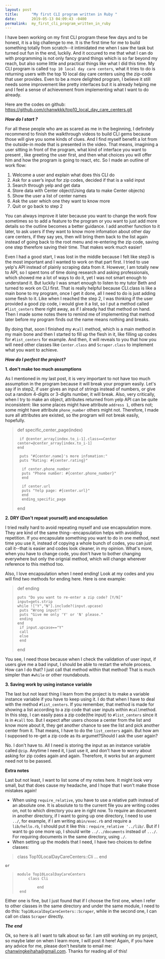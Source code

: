 ```yaml
---
layout: post
title:      "My first CLI program written in Ruby "
date:       2019-05-13 04:09:43 -0400
permalink:  my_first_cli_program_written_in_ruby
---
```



I have been working on my first CLI program these few days and to be honest, it is a big challenge to me. It is the first time for me to build something totally from scratch--it intimidated me when I saw the task but turned out fun in the end, luckily. And it occured to me that what I can do with programming is not only fancy grand things which is so far beyond my reach, but also some little and practical things like what I did this time. My CLI program is called `top 10 local day care centers`, what it tries to do is returning users with the top 10 local day care centers using the zip-code that user provides. Even to be a more delighted program, I believe it still needs some improvement like pretty interfaces but it is already helping me and I feel a sense of achievement from implementing what I want to do already. 

Here are the codes on github: https://github.com/chanwkkk/top10_local_day_care_centers.git 

***How do I start ?***

For all these people who are as scared as me in the beginning, I definitely recommend to finish the walkthrough videos to build CLI gems because those will give you  some kinds of clues. And I find myself benefit a lot from the outside-in mode that is presented in the video. That means, imagining a user sitting in front of the program, what kind of interface you want to present , like greeting the user first, and then what choices you will offer him and how the program is going to react, etc. So I made an outline of work flow: 


1. Welcome a user and explain what does this CLI do
2. Ask for a user’s input for zip codes, decided if that is a valid input
3. Search through yelp and get data
4. Store data with Center object(Using data to make Center objects)
5. Show the user a list of center names
6. Ask the user which one they want to know more
7. Quit or go back to step 2

You can always improve it later because you want to change the work flow sometimes so to add a feature to the program or you want to just add more details so the outline becomes a better guidance. I add another function to it later, to ask users if they want to know more infomation about other day care centers, if they say yes, then will bring them back to the list again instead of going back to the root menu and re-entering the zip code, saving one step therefore saving their time. That makes work much easier!

Even I had a good start, I was lost in the middle because I felt like step3 is the most important and I wanted to work on that part first. I tried to use yelp's API instead of plainly scraping data from it. However, I am totally new to API, so I spent tons of time doing research and asking professionals, which showed me a lot of ways to do it, yet I was not smart enough to understand it. But luckily I was smart enough to listen to my tutor Beth and turned to work on CLI first. That is really helpful because CLI.class is like a main bone to my program, once I get it done, all I need to do is just adding some flesh to it. Like when I reached the step 2, I was thinking if the user provided a good zip code, i would give it a list, so I put a method  called `#list_centers` there right away, as if I already had that method on hand. Then I made some notes there to remind me of implementing that method later before my program finds out the name means nothing and breaks. 

By doing that, soon I finished my `#call` method, which is a main method in my main bone and then I started to fill up the flesh in it, like filling up codes for `#list_centers` for example. And then, it will reveals to you that how you will need other classes like `Center.class` and `Scraper.class`  to implement what you want to achieve. 


***How do I perfect the project?***

**1. don't make too much assumptions**

As I mentioned in my last post, it is very important to not have too much assumption in the program because it will break your program easily. Let's say if in step2, if user gives an input of strings instead of numbers, or give out a random 4-digits or 3-digits number, it will break. Also, very critically, when I try to make an object, attributes returned from yelp API can be quite inconsistent: like some places might have attribute `address 1`, others not; some might have attribute `phone_number` others might not. Therefore, I made sure all attributes are existed, so the program will not break easily, hopefully. 

> def specific_center_page(index)
>    
>      if @center_array[index.to_i-1].class==Center
>     center=@center_array[index.to_i-1]
>     end
> 
>      puts "#{center.name}'s more infomation:"
>      puts "Rating: #{center.rating}"
> 
>       if center.phone_number
>       puts "Phone number: #{center.phone_number}"
>       end
> 
>       if center.url
>       puts "Yelp page: #{center.url}"
>       end
>       ending_specific_page
>  end
>  

**2. DRY (Don't repeat yourself) and encapsulation**

I tried really hard to avoid repeating myself and use encapsulation more. They are kind of the same thing--encapsulation helps with avoiding repetition. If you encapsulate something you want to do in one method, next time you use it, instead of copying a whole bunch of codes, you can just call it--that is easier and codes look cleaner, in my opinion. What's more, when you have to change code, you don't have to bother changing everywhere but only the orignial method, which will change wherever reference to this method too. 

Also, I love encapsulation when I need ending! Look at my codes and you will find two methods for ending here. Here is one example: 

> def ending
> 
>     puts "Do you want to re-enter a zip code? [Y/N]"
>     input=gets.strip
>     while !["Y","N"].include?(input.upcase)
>      puts "Wrong input!"
>      puts "Give me only 'Y' or 'N' please."
>      ending
>     end
>      if input.upcase=="Y"
>      call
>      else
>      end
> end
> 

You see, I need those because when I check the validation of user input, if users give me a bad input, I should be able to restart the whole process. How can I do that? I just call that method within that method! That is much simpler than `#while` or other roundabouts.  

**3. Saving  work by using instance variable**

The last but not least thing I learn from the project is to make a variable instance variable if you have to keep using it. I do that when I have to deal with the method `#list_centers`.  If you remember, that method is made for showing a list according to a zip code that user inputs within `#call`method. In this step, I can easily pass a zip code(the input) to `#list_centers` since it is in `#call` too. But I expect after users choose a center from the list and know more about it, they get another chance to see the list and pick another center from it. That means, I have to do the `list_centers` again. But how am I supposed to re-get a zip code as its argumet?Should I ask the user again? 

No. I don't have to. All I need is storing the input as an instance variable called `@zip`. Anytime I need it, I just use it, and don't have to worry about asking for zip codes again and again. Therefore, it works but an argument need not to be passed. 

**Extra notes**

Last but not least, I want to list some of my notes here. It might look very small, but that does cause my headache, and I hope that I won't make those mistakes again!
*    When using `require_relative`, you have to use a relative path instead of an absolute one. It is absolute to  to the current file you are writing codes on, not to which directory you are in right now. To require an document in another directory, if I want to going up one directory, I need to use `../`, for example, if I am writing a`bin/exec.rb` and require a `lib/hello.rb`, I should put it like this : `require_relative '../lib/`. But if I want to go one more up, I should write `../../documents` instead of `.../`. For requiring documents in the same directory, using `./`. 
*    When setting up the models that I need, I have two choices to define classes: 
>  class Top10LocalDayCareCenters::Cli
>        ...
> 	end
	
	or
	
> 	  module Top10LocalDayCareCenters
> 	       class Cli
> 			 
> 			   end
> 	   end
  
Either one is fine, but I just found that if I choose the first one, when I refer to other classes in the same directory and under the same module, I need to do this: `Top10LocalDayCareCenters::Scraper`, while in the second one, I can call on class `Scraper` directly. 


***The end***

Ok, so here is all I want to talk about so far. I am still working on my project, so maybe later on when I learn more, I will post it here! Again, if you have any advice for me, please don't hesitate to email me:  chanwingkeihaha@gmail.com. Thanks for reading all of this! 




















